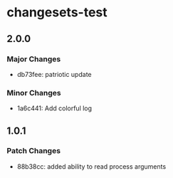 # changesets-test

## 2.0.0

### Major Changes

- db73fee: patriotic update

### Minor Changes

- 1a6c441: Add colorful log

## 1.0.1

### Patch Changes

- 88b38cc: added ability to read process arguments
